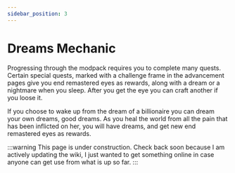 ```yaml
---
sidebar_position: 3
---
```


# Dreams Mechanic

Progressing through the modpack requires you to complete many quests. Certain special quests, marked with a challenge frame in the advancement pages give you end remastered eyes as rewards, along with a dream or a nightmare when you sleep. After you get the eye you can craft another if you loose it.

If you choose to wake up from the dream of a billionaire you can dream your own dreams, good dreams. As you heal the world from all the pain that has been inflicted on her, you will have dreams, and get new end remastered eyes as rewards.

:::warning
This page is under construction. Check back soon because I am actively updating the wiki, I just wanted to get something online in case anyone can get use from what is up so far.
:::
